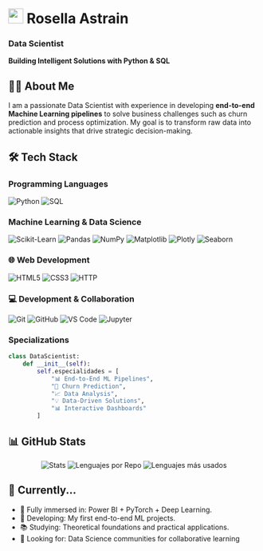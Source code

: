 # <img src="https://img.icons8.com/color/48/000000/data-configuration.png" width="30" /> Rosella Astrain
### Data Scientist

**Building Intelligent Solutions with Python & SQL**

## 👨‍💻 About Me

I am a passionate Data Scientist with experience in developing **end-to-end Machine Learning pipelines** to solve business challenges such as churn prediction and process optimization. My goal is to transform raw data into actionable insights that drive strategic decision-making.

## 🛠️ Tech Stack

### **Programming Languages**
![Python](https://img.shields.io/badge/Python-3776AB?style=for-the-badge&logo=python&logoColor=white)
![SQL](https://img.shields.io/badge/SQL-4479A1?style=for-the-badge&logo=postgresql&logoColor=white)

### **Machine Learning & Data Science**
![Scikit-Learn](https://img.shields.io/badge/Scikit--Learn-F7931E?style=for-the-badge&logo=scikit-learn&logoColor=white)
![Pandas](https://img.shields.io/badge/Pandas-150458?style=for-the-badge&logo=pandas&logoColor=white)
![NumPy](https://img.shields.io/badge/NumPy-013243?style=for-the-badge&logo=numpy&logoColor=white)
![Matplotlib](https://img.shields.io/badge/Matplotlib-11557C?style=for-the-badge&logo=python&logoColor=white)
![Plotly](https://img.shields.io/badge/Plotly-3F4F75?style=for-the-badge&logo=plotly&logoColor=white)
![Seaborn](https://img.shields.io/badge/Seaborn-3776AB?style=for-the-badge&logo=python&logoColor=white)

### **🌐 Web Development**
![HTML5](https://img.shields.io/badge/HTML5-E34F26?style=for-the-badge&logo=html5&logoColor=white)
![CSS3](https://img.shields.io/badge/CSS3-1572B6?style=for-the-badge&logo=css3&logoColor=white)
![HTTP](https://img.shields.io/badge/HTTP-00599C?style=for-the-badge&logo=internet-explorer&logoColor=white)

### **💻 Development & Collaboration**
![Git](https://img.shields.io/badge/Git-F05032?style=for-the-badge&logo=git&logoColor=white)
![GitHub](https://img.shields.io/badge/GitHub-181717?style=for-the-badge&logo=github&logoColor=white)
![VS Code](https://img.shields.io/badge/VS_Code-007ACC?style=for-the-badge&logo=visualstudiocode&logoColor=white)
![Jupyter](https://img.shields.io/badge/Jupyter-F37626?style=for-the-badge&logo=jupyter&logoColor=white)


### **Specializations**
```python
class DataScientist:
    def __init__(self):
        self.especialidades = [
            "📊 End-to-End ML Pipelines",
            "🔮 Churn Prediction", 
            "📈 Data Analysis",
            "💡 Data-Driven Solutions",
            "📊 Interactive Dashboards"
        ]
```

## 📊 GitHub Stats
<div align="center">

<img src="https://github-profile-summary-cards.vercel.app/api/cards/stats?username=RosellaAM&theme=radical" alt="Stats"/>
<img src="https://github-profile-summary-cards.vercel.app/api/cards/repos-per-language?username=RosellaAM&theme=radical" alt="Lenguajes por Repo"/>
<img src="https://github-profile-summary-cards.vercel.app/api/cards/most-commit-language?username=RosellaAM&theme=radical" alt="Lenguajes más usados"/>

</div>

## 🌟 Currently...
- 🧠 Fully immersed in: Power BI + PyTorch + Deep Learning.
- 🔭 Developing: My first end-to-end ML projects.
- 📚 Studying: Theoretical foundations and practical applications.
- 👥 Looking for: Data Science communities for collaborative learning
  
